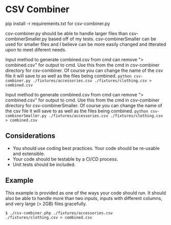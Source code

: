# CSV Combiner
pip install -r  requirements.txt 
for csv-combiner.py

csv-combiner.py should be able to handle larger files than csv-combinerSmaller.py
based off of my tests. csv-combinerSmaller can be used for smaller files and I 
believe can be more easily changed and itterated upon to meet diferent needs.

Input method to generate combined.csv from cmd can remove "> combined.csv" for output to cmd.
Use this from the cmd in csv-combiner directory for csv-combiner. Of course you can change the name of the csv file it will save to as well as the files being combined.
`python csv-combiner.py ./fixtures/accessories.csv ./fixtures/clothing.csv > combined.csv`

Input method to generate combined.csv from cmd can remove "> combined.csv" for output to cmd.
Use this from the cmd in csv-combiner directory for csv-combinerSmaller. Of course you can change the name of the csv file it will save to as well as the files being combined.
`python csv-combinerSmaller.py ./fixtures/accessories.csv ./fixtures/clothing.csv > combined.csv`


##  Considerations
* You should use coding best practices. Your code should be re-usable and extensible.
* Your code should be testable by a CI/CD process. 
* Unit tests should be included.

## Example
This example is provided as one of the ways your code should run. It should also be
able to handle more than two inputs, inputs with different columns, and very large (> 2GB) 
files gracefully.

```
$ ./csv-combiner.php ./fixtures/accessories.csv ./fixtures/clothing.csv > combined.csv
```


